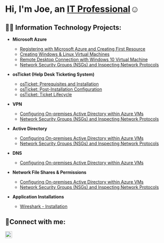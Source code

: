<h1>Hi, I'm Joe, an <a href="https://linkedin.com/in/joe-simmons-jr/">IT Professional</a>☺</h1>

<h2>👨‍💻 Information Technology Projects:</h2>

- <b>Microsoft Azure</b>
  - [Registering with Microsoft Azure and Creating First Resource](https://github.com/joesimmonsIT/Microsoft-Azure)
  - [Creating Windows & Linux Virtual Machines](https://github.com/joesimmonsIT/Virtual-Machines-WND-LNX-)
  - [Remote Desktop Connection with Windows 10 Virtual Machine](https://github.com/joesimmonsIT/Remote-Desktop-Connection)
  - [Network Security Groups (NSGs) and Inspecting Network Protocols](https://github.com/joesimmonsIT/Traffic-Sources)
    
- <b>osTicket (Help Desk Ticketing System)</b>
  - [osTicket: Prerequisites and Installation](https://github.com/joesimmonsIT/osticket-prereqs)
  - [osTicket: Post-Installation Configuration](https://github.com/joesimmonsIT/post-install-config)
  - [osTicket: Ticket Lifecycle ](https://github.com/joesimmonsIT/ticket-lifecycle)

- <b>VPN</b>
  - [Configuring On-premises Active Directory within Azure VMs](https://github.com/joshmadakorcc/configure-ad)
  - [Network Security Groups (NSGs) and Inspecting Network Protocols](https://github.com/joshmadakorcc/azure-network-protocols)

- <b>Active Directory</b>
  - [Configuring On-premises Active Directory within Azure VMs](https://github.com/joshmadakorcc/configure-ad)
  - [Network Security Groups (NSGs) and Inspecting Network Protocols](https://github.com/joshmadakorcc/azure-network-protocols)
 
- <b>DNS</b>
  - [Configuring On-premises Active Directory within Azure VMs](https://github.com/joshmadakorcc/configure-ad)
  
 
- <b>Network File Shares & Permissions</b>
  - [Configuring On-premises Active Directory within Azure VMs](https://github.com/joshmadakorcc/configure-ad)
  - [Network Security Groups (NSGs) and Inspecting Network Protocols](https://github.com/joshmadakorcc/azure-network-protocols)
    
- <b>Application Installations</b>
  - [Wireshark - Installation](https://github.com/joesimmonsIT/Wireshark)



<h2>🤳Connect with me:</h2>

[<img align="left" alt="Joe | LinkedIn" width="22px" src="https://cdn.jsdelivr.net/npm/simple-icons@v3/icons/linkedin.svg" />][linkedin]

[linkedin]: https://linkedin.com/in/joe-simmons-jr/


